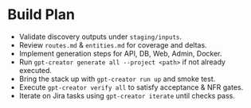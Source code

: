 # Build Plan

- Validate discovery outputs under `staging/inputs`.
- Review `routes.md` & `entities.md` for coverage and deltas.
- Implement generation steps for API, DB, Web, Admin, Docker.
- Run `gpt-creator generate all --project <path>` if not already executed.
- Bring the stack up with `gpt-creator run up` and smoke test.
- Execute `gpt-creator verify all` to satisfy acceptance & NFR gates.
- Iterate on Jira tasks using `gpt-creator iterate` until checks pass.
